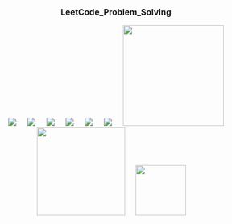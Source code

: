<div align="center">
  
  ### LeetCode_Problem_Solving
</div>

<p align="center">
&emsp;
  <img src="https://img.shields.io/github/languages/code-size/MD-MAFUJUL-HASAN/LeetCode_Problem_Solving?style=for-the-badge">
  &emsp;
  <img src="https://img.shields.io/github/repo-size/MD-MAFUJUL-HASAN/LeetCode_Problem_Solving?color=purple&style=for-the-badge">
  &emsp;
  <img src="https://img.shields.io/github/languages/count/MD-MAFUJUL-HASAN/LeetCode_Problem_Solving?color=green&style=for-the-badge">
  &emsp;
  <img src="https://img.shields.io/github/languages/top/MD-MAFUJUL-HASAN/LeetCode_Problem_Solving?color=orange&style=for-the-badge">
  &emsp;
  <img src="https://img.shields.io/github/commit-activity/m/MD-MAFUJUL-HASAN/LeetCode_Problem_Solving?color=lime&style=for-the-badge">
  &emsp;
  <img src="https://img.shields.io/github/last-commit/MD-MAFUJUL-HASAN/LeetCode_Problem_Solving?color=darkgreen&style=for-the-badge">
  &emsp;
  <img src="https://tokei.rs/b1/github/MD-MAFUJUL-HASAN/LeetCode_Problem_Solving?category=code" width="200">
  &emsp;
  <img src="https://tokei.rs/b1/github/MD-MAFUJUL-HASAN/LeetCode_Problem_Solving?category=lines" width="175">
  &emsp;
  <img src="https://tokei.rs/b1/github/MD-MAFUJUL-HASAN/LeetCode_Problem_Solving?category=files" width="100">
  &emsp;
  </p>
